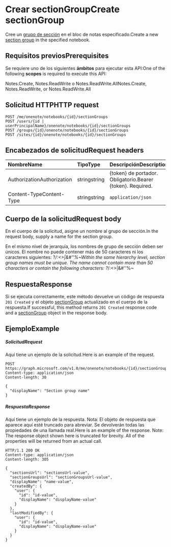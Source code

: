# <a name="create-sectiongroup"></a><span data-ttu-id="bfc6b-101">Crear sectionGroup</span><span class="sxs-lookup"><span data-stu-id="bfc6b-101">Create sectionGroup</span></span>

<span data-ttu-id="bfc6b-102">Cree un [grupo de sección](../resources/sectiongroup.md) en el bloc de notas especificado.</span><span class="sxs-lookup"><span data-stu-id="bfc6b-102">Create a new [section group](../resources/sectiongroup.md) in the specified notebook.</span></span>
## <a name="prerequisites"></a><span data-ttu-id="bfc6b-103">Requisitos previos</span><span class="sxs-lookup"><span data-stu-id="bfc6b-103">Prerequisites</span></span>
<span data-ttu-id="bfc6b-104">Se requiere uno de los siguientes **ámbitos** para ejecutar esta API:</span><span class="sxs-lookup"><span data-stu-id="bfc6b-104">One of the following **scopes** is required to execute this API:</span></span>   

<span data-ttu-id="bfc6b-105">Notes.Create, Notes.ReadWrite o Notes.ReadWrite.All</span><span class="sxs-lookup"><span data-stu-id="bfc6b-105">Notes.Create, Notes.ReadWrite, or Notes.ReadWrite.All</span></span>

## <a name="http-request"></a><span data-ttu-id="bfc6b-106">Solicitud HTTP</span><span class="sxs-lookup"><span data-stu-id="bfc6b-106">HTTP request</span></span>
<!-- { "blockType": "ignored" } -->
```http
POST /me/onenote/notebooks/{id}/sectionGroups
POST /users/{id | userPrincipalName}/onenote/notebooks/{id}/sectionGroups
POST /groups/{id}/onenote/notebooks/{id}/sectionGroups
POST /sites/{id}/onenote/notebooks/{id}/sectionGroups
```
## <a name="request-headers"></a><span data-ttu-id="bfc6b-107">Encabezados de solicitud</span><span class="sxs-lookup"><span data-stu-id="bfc6b-107">Request headers</span></span>
| <span data-ttu-id="bfc6b-108">Nombre</span><span class="sxs-lookup"><span data-stu-id="bfc6b-108">Name</span></span>       | <span data-ttu-id="bfc6b-109">Tipo</span><span class="sxs-lookup"><span data-stu-id="bfc6b-109">Type</span></span> | <span data-ttu-id="bfc6b-110">Descripción</span><span class="sxs-lookup"><span data-stu-id="bfc6b-110">Description</span></span>|
|:---------------|:--------|:----------|
| <span data-ttu-id="bfc6b-111">Authorization</span><span class="sxs-lookup"><span data-stu-id="bfc6b-111">Authorization</span></span>  | <span data-ttu-id="bfc6b-112">string</span><span class="sxs-lookup"><span data-stu-id="bfc6b-112">string</span></span>  | <span data-ttu-id="bfc6b-p101">{token} de portador. Obligatorio.</span><span class="sxs-lookup"><span data-stu-id="bfc6b-p101">Bearer {token}. Required.</span></span> |
| <span data-ttu-id="bfc6b-115">Content-Type</span><span class="sxs-lookup"><span data-stu-id="bfc6b-115">Content-Type</span></span> | <span data-ttu-id="bfc6b-116">string</span><span class="sxs-lookup"><span data-stu-id="bfc6b-116">string</span></span> | `application/json` |

## <a name="request-body"></a><span data-ttu-id="bfc6b-117">Cuerpo de la solicitud</span><span class="sxs-lookup"><span data-stu-id="bfc6b-117">Request body</span></span>
<span data-ttu-id="bfc6b-118">En el cuerpo de la solicitud, asigne un nombre al grupo de sección.</span><span class="sxs-lookup"><span data-stu-id="bfc6b-118">In the request body, supply a name for the section group.</span></span>

<span data-ttu-id="bfc6b-p102">En el mismo nivel de jerarquía, los nombres de grupo de sección deben ser únicos. El nombre no puede contener más de 50 caracteres ni los caracteres siguientes: ?*\/:<>|&#''%~</span><span class="sxs-lookup"><span data-stu-id="bfc6b-p102">Within the same hierarchy level, section group names must be unique. The name cannot contain more than 50 characters or contain the following characters:  ?*\/:<>|&#''%~</span></span>

## <a name="response"></a><span data-ttu-id="bfc6b-121">Respuesta</span><span class="sxs-lookup"><span data-stu-id="bfc6b-121">Response</span></span>

<span data-ttu-id="bfc6b-122">Si se ejecuta correctamente, este método devuelve un código de respuesta `201 Created` y el objeto [sectionGroup](../resources/sectiongroup.md) actualizado en el cuerpo de la respuesta.</span><span class="sxs-lookup"><span data-stu-id="bfc6b-122">If successful, this method returns `201 Created` response code and a [sectionGroup](../resources/sectiongroup.md) object in the response body.</span></span>

## <a name="example"></a><span data-ttu-id="bfc6b-123">Ejemplo</span><span class="sxs-lookup"><span data-stu-id="bfc6b-123">Example</span></span>
##### <a name="request"></a><span data-ttu-id="bfc6b-124">Solicitud</span><span class="sxs-lookup"><span data-stu-id="bfc6b-124">Request</span></span>
<span data-ttu-id="bfc6b-125">Aquí tiene un ejemplo de la solicitud.</span><span class="sxs-lookup"><span data-stu-id="bfc6b-125">Here is an example of the request.</span></span>
<!-- {
  "blockType": "request",
  "name": "create_sectiongroup_from_notebook"
}-->
```http
POST https://graph.microsoft.com/v1.0/me/onenote/notebooks/{id}/sectionGroups
Content-type: application/json
Content-length: 30

{
  "displayName": "Section group name"
}
```

##### <a name="response"></a><span data-ttu-id="bfc6b-126">Respuesta</span><span class="sxs-lookup"><span data-stu-id="bfc6b-126">Response</span></span>
<span data-ttu-id="bfc6b-p103">Aquí tiene un ejemplo de la respuesta. Nota: El objeto de respuesta que aparece aquí esté truncado para abreviar. Se devolverán todas las propiedades de una llamada real.</span><span class="sxs-lookup"><span data-stu-id="bfc6b-p103">Here is an example of the response. Note: The response object shown here is truncated for brevity. All of the properties will be returned from an actual call.</span></span>
<!-- {
  "blockType": "response",
  "truncated": true,
  "@odata.type": "microsoft.graph.sectiongroup"
} -->
```http
HTTP/1.1 200 OK
Content-type: application/json
Content-length: 305

{
  "sectionsUrl": "sectionsUrl-value",
  "sectionGroupsUrl": "sectionGroupsUrl-value",
  "displayName": "name-value",
  "createdBy": {
    "user": {
      "id": "id-value",
      "displayName": "displayName-value"
    }
  },
  "lastModifiedBy": {
    "user": {
      "id": "id-value",
      "displayName": "displayName-value"
    }
  }
}
```

<!-- uuid: 8fcb5dbc-d5aa-4681-8e31-b001d5168d79
2015-10-25 14:57:30 UTC -->
<!-- {
  "type": "#page.annotation",
  "description": "Create SectionGroup",
  "keywords": "",
  "section": "documentation",
  "tocPath": ""
}-->
